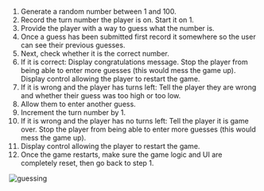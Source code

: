 1) Generate a random number between 1 and 100.
2) Record the turn number the player is on. Start it on 1.
3) Provide the player with a way to guess what the number is.
4) Once a guess has been submitted first record it somewhere so the user can see their previous guesses.
5) Next, check whether it is the correct number.
6) If it is correct:
Display congratulations message.
Stop the player from being able to enter more guesses (this would mess the game up).
Display control allowing the player to restart the game.
7) If it is wrong and the player has turns left:
Tell the player they are wrong and whether their guess was too high or too low.
8) Allow them to enter another guess.
9) Increment the turn number by 1.
10) If it is wrong and the player has no turns left:
Tell the player it is game over.
Stop the player from being able to enter more guesses (this would mess the game up).
11) Display control allowing the player to restart the game.
12) Once the game restarts, make sure the game logic and UI are completely reset, then go back to step 1.



![guessing](https://user-images.githubusercontent.com/24884380/175173510-eb179434-2ceb-4b12-8708-0d356a3b9370.jpg)
